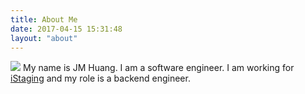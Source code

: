 ```yaml
---
title: About Me
date: 2017-04-15 15:31:48
layout: "about"
---
```

![](http://bit.ly/2pF6BB7)
My name is JM Huang. I am a software engineer. I am working for [iStaging](https://www.istaging.com/en/) and my role is a backend engineer.
